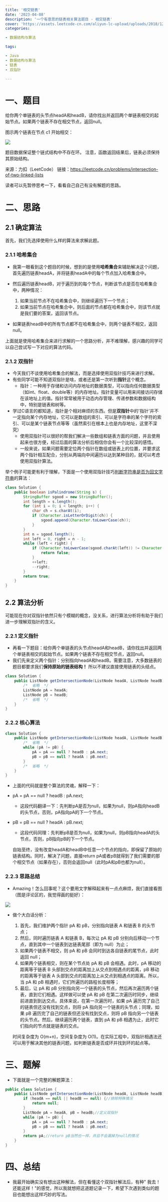 ```yaml
---
title: '相交链表'
date: '2023-04-08'
description: '一个有意思的链表相关算法题目 - 相交链表'
cover: 'https://assets.leetcode-cn.com/aliyun-lc-upload/uploads/2018/12/14/160_statement.png'
categories:

- 数据结构与算法

tags:

- Java
- 数据结构与算法
- 链表
- 双指针

---
```


# 一、题目

给你两个单链表的头节点headA和headB，请你找出并返回两个单链表相交的起始节点。如果两个链表不存在相交节点，返回null。

图示两个链表在节点 c1 开始相交：

<img src="https://assets.leetcode-cn.com/aliyun-lc-upload/uploads/2018/12/14/160_statement.png">

题目数据保证整个链式结构中不存在环。
注意，函数返回结果后，链表必须保持其原始结构。

来源：力扣（LeetCode）
链接：https://leetcode.cn/problems/intersection-of-two-linked-lists

读者可以先暂停思考一下，看看自己自己有没有解题的思路。

# 二、思路

## 2.1 确定算法

首先，我们先选择使用什么样的算法来求解此题。

### 2.1.1 哈希集合

- 我第一眼看到这个题目的时候，想到的是使用**哈希集合**来辅助解决这个问题，首先遍历链表headA，并将链表headA中的每个节点加入哈希集合中。
- 然后遍历链表headB，对于遍历到的每个节点，判断该节点是否在哈希集合中，两种情况：
    1. 如果当前节点不在哈希集合中，则继续遍历下一个节点；
    2. 如果当前节点在哈希集合中，则后面的节点都在哈希集合中，则该节点就是我们要的答案，返回该节点。

- 如果链表headB中的所有节点都不在哈希集合中，则两个链表不相交，返回null。

上面就是使用哈希集合来进行求解的一个思路分析，并不难理解，感兴趣的同学可以自己尝试写一下对应的算法代码。

### 2.1.2 双指针

- 今天我们不谈使用哈希集合的解法，而是选择使用双指针技巧来进行求解。
- 有些同学可能不知道双指针是啥，或者还是第一次听到**指针**这个概念。
    - 指针：一种用于存储和访问内存地址的数据类型，可以指向任何数据类型（如int、float、double等）的内存地址。指针变量可以用来间接访问存储在该地址上的值。指针常常被用于动态内存管理、传递参数和数据结构中，特别是链表和树等。
- 学过C语言的都知道，指针是个相对麻烦的东西。但是**双指针**中的'指针'并不一定指向某个内存地址，它可以是数组的索引、可以是字符串的某个字符的索引、可以是某个链表节点等等（虽然索引在根本上也是内存地址，这里不深究）
    - 使用双指针可以很好的帮我们解决一些数组和链表方面的问题，并且使用起来也很方便，经过后面的算法分析后相信你会有一个比较深的感悟。
    - 一般来说，如果问题需要定位两个指针在数组或链表上的位置，并要求这两个指针相互配合，分别从两端向中间遍历以达到某种目的，就可以考虑使用双指针算法。

举个例子可能更有利于理解，下面是一个使用双指针技巧[判断字符串是否为回文字符串](https://leetcode.cn/problems/valid-palindrome/)的算法：

```java
class Solution {
    public boolean isPalindrome(String s) {
        StringBuffer sgood = new StringBuffer();
        int length = s.length();
        for (int i = 0; i < length; i++) {
            char ch = s.charAt(i);
            if (Character.isLetterOrDigit(ch)) {
                sgood.append(Character.toLowerCase(ch));
            }
        }
        int n = sgood.length();
        int left = 0, right = n - 1;
        while (left < right) {
            if (Character.toLowerCase(sgood.charAt(left)) != Character.toLowerCase(sgood.charAt(right))) {
                return false;
            }
            ++left;
            --right;
        }
        return true;
    }
}
```

## 2.2 算法分析

可能现在你对双指针依然只有个模糊的概念，没关系，进行算法分析将有助于我们进一步理解双指针的含义。

### 2.2.1 定义指针

- 再看一下题目：给你两个单链表的头节点headA和headB，请你找出并返回两个单链表相交的起始节点。如果两个链表不存在相交节点，返回null。
- 我们先来定义两个指针：分别指向headA和headB。需要注意，大多数链表的题目都要求我们**保持原始的链表结构！** 所以不建议直接使用链表的头结点。

```java
class Solution {
    public ListNode getIntersectionNode(ListNode headA, ListNode headB) {
        /*  省略  */
        ListNode pA = headA;
        ListNode pB = headB;
        /*  省略  */
    }
}
```

### 2.2.2 核心算法

```java
class Solution {
    public ListNode getIntersectionNode(ListNode headA, ListNode headB) {
        /*  省略  */
        while (pA != pB) {
            pA = pA == null ? headB : pA.next;
            pB = pB == null ? headA : pB.next;
        }
        /*  省略  */
    }
}
```

- 上面的代码就是整个算法的灵魂，解释一下：
- pA = pA == null ? headB : pA.next;
    - 这段代码翻译一下：先判断pA是否为null，如果为null，则pA指向headB的头节点，否则，pA指向pA的下一个节点。
- pB = pB == null ? headA : pB.next;
    - 这段代码同理：先判断pB是否为null，如果为null，则pB指向headA的头节点，否则，pB指向pB的下一个节点。

  自始至终，没有改变headA和headB中任意一个节点的指向，即保留了原始的链表结构。同时，解决了问题，直接return pA或者pB就得到了我们需要的那个相交节点（如果存在），否则会返回null（此时pA和pB也都为null）。

### 2.2.3 思路总结

- Amazing！怎么回事呢？这个要用文字解释起来有一点点麻烦，我们直接看图（图是评论区的，我觉得画的挺好）：

<img src="https://raw.githubusercontent.com/leihaogit/image-host/main/e86e947c8b87ac723b9c858cd3834f9a93bcc6c5e884e41117ab803d205ef662-%E7%9B%B8%E4%BA%A4%E9%93%BE%E8%A1%A8.png">

- 做个大白话分析：
    1. 首先，我们维护两个指针 pA 和 pB，分别指向链表 A 和链表 B 的头节点；
    2. 然后，同时遍历链表 A 和链表 B，每次让 pA 和 pB 分别向后移动一个节点，直到其中一个链表到达链表尾部（即为 null）为止；
    3. 如果两个链表不相交，则 pA 和 pB 会同时到达各自链表的尾节点，此时返回 null；
    4. 如果两个链表相交，则在某个节点处 pA 和 pB 会相遇。此时，pA 移动的距离等于链表 B 头部到交点的距离加上从交点到相遇点的距离，pB 移动的距离等于链表 A 头部到交点的距离加上从交点到相遇点的距离。所以，当 pA 和
       pB 相遇时，它们所遍历的路程长度相等；
    5. 最后，让 pA 和 pB 分别指向另一个链表的头节点，然后再次遍历两个链表，直到它们相遇。这样做可以使 pA 和 pB 在第二次遍历时同步，继续前进直到到达交点。具体来说，在第一次遍历时，如果 pA
       遍历完了自己的链表但还没有找到交点，则将 pA 指向另一个链表的头节点；同理，如果 pB 遍历完了自己的链表但还没有找到交点，则将 pB 指向另一个链表的头节点。然后，继续遍历两个链表，直到 pA 和 pB
       相遇为止，此时它们指向的节点就是链表的交点。

  时间复杂度为 O(m+n)，空间复杂度为 O(1)。在实际工程中，双指针相遇法还可以用于解决其他的链表问题，如判断链表是否成环并找到环的起点等。

# 三、题解

- 下面就是一个完整的解题算法：

```Java
public class Solution {
    public ListNode getIntersectionNode(ListNode headA, ListNode headB) {
        if (headA == null || headB == null) {//排除特殊情况
            return null;
        }
        ListNode pA = headA, pB = headB;//定义双指针
        while (pA != pB) {
            pA = pA == null ? headB : pA.next;
            pB = pB == null ? headA : pB.next;
        }
        return pA;//return pB当然也一样，并且不会漏掉为null的情况
    }
}
```

# 四、总结

- 我最开始确实没有想出这种解法，但在看懂这个双指针解法后，有种" 我去！还能这样！"的感觉，所以我就想把这道题记录一下，希望下次遇到类似的题目也能想出这样巧妙的写法。